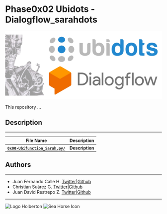 # Phase0x02 Ubidots - Dialogflow_sarahdots

![Logo](https://github.com/jdrestre/pictures-holberton-projects/blob/master/final_project/ReadmeUp.jpeg)

This repository ...

## Description

---
File Name|Description
---|---
[**`0x00-Ubifunction_Sarah.py/`**](https://github.com/johnconnor77/ubidots-dialogflow_sarahdots/blob/master/Phase0x02/0x00-Ubifunction_Sarah.py)|**Description**

## Authors

---

- Juan Fernando Calle H. [Twitter](https://twitter.com/jfcalleh)|[Github](https://github.com/johnconnor77)
- Christian Suárez G. [Twitter](https://twitter.com/MetaAlchemist)|[Github](https://github.com/Thorlak2202)
- Juan David Restrepo Z. [Twitter](https://twitter.com/jdrestre)|[Github](https://github.com/jdrestre)

---
![Logo Holberton](https://www.holbertonschool.com/holberton-logo.png) ![Sea Horse Icon](https://intranet.hbtn.io/assets/holberton-logo-coral-27055cb2f875eb10bf3b3942e52a24581bc0667695bdc856d4f08b469b678000.png)
